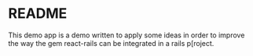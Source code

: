 # README

This demo app is a demo written to apply some ideas in order to improve the way the gem react-rails can be integrated in a rails p[roject.
